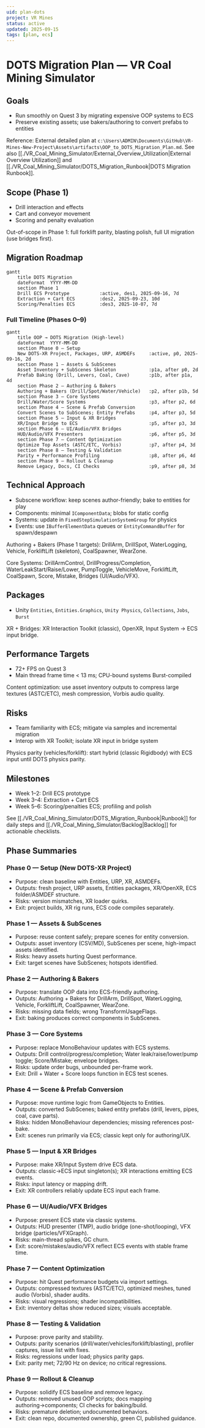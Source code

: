 ```yaml
---
uid: plan-dots
project: VR Mines
status: active
updated: 2025-09-15
tags: [plan, ecs]
---
```


# DOTS Migration Plan — VR Coal Mining Simulator

## Goals
- Run smoothly on Quest 3 by migrating expensive OOP systems to ECS
- Preserve existing assets; use bakers/authoring to convert prefabs to entities

Reference: External detailed plan at `c:\Users\ADMIN\Documents\GitHub\VR-Mines-New-Project\Assets\artifacts\OOP_to_DOTS_Migration_Plan.md`. See also [[./VR_Coal_Mining_Simulator/External_Overview_Utilization|External Overview Utilization]] and [[./VR_Coal_Mining_Simulator/DOTS_Migration_Runbook|DOTS Migration Runbook]].

## Scope (Phase 1)
- Drill interaction and effects
- Cart and conveyor movement
- Scoring and penalty evaluation

Out-of-scope in Phase 1: full forklift parity, blasting polish, full UI migration (use bridges first).

## Migration Roadmap
```mermaid
gantt
    title DOTS Migration
    dateFormat  YYYY-MM-DD
    section Phase 1
    Drill ECS Prototype           :active, des1, 2025-09-16, 7d
    Extraction + Cart ECS         :des2, 2025-09-23, 10d
    Scoring/Penalties ECS         :des3, 2025-10-07, 7d
```

### Full Timeline (Phases 0–9)
```mermaid
gantt
    title OOP → DOTS Migration (High-level)
    dateFormat  YYYY-MM-DD
    section Phase 0 — Setup
    New DOTS-XR Project, Packages, URP, ASMDEFs     :active, p0, 2025-09-16, 2d
    section Phase 1 — Assets & SubScenes
    Asset Inventory + SubScenes Skeleton            :p1a, after p0, 2d
    Prefab Baking (Drill, Levers, Coal, Cave)       :p1b, after p1a, 4d
    section Phase 2 — Authoring & Bakers
    Authoring + Bakers (Drill/Spot/Water/Vehicle)   :p2, after p1b, 5d
    section Phase 3 — Core Systems
    Drill/Water/Score Systems                       :p3, after p2, 6d
    section Phase 4 — Scene & Prefab Conversion
    Convert Scenes to SubScenes; Entity Prefabs     :p4, after p3, 5d
    section Phase 5 — Input & XR Bridges
    XR/Input Bridge to ECS                          :p5, after p3, 3d
    section Phase 6 — UI/Audio/VFX Bridges
    HUD/Audio/VFX Presenters                        :p6, after p5, 3d
    section Phase 7 — Content Optimization
    Optimize Top Assets (ASTC/ETC, Vorbis)          :p7, after p4, 3d
    section Phase 8 — Testing & Validation
    Parity + Performance Profiling                  :p8, after p6, 4d
    section Phase 9 — Rollout & Cleanup
    Remove Legacy, Docs, CI Checks                  :p9, after p8, 3d
```

## Technical Approach
- Subscene workflow: keep scenes author-friendly; bake to entities for play
- Components: minimal `IComponentData`; blobs for static config
- Systems: update in `FixedStepSimulationSystemGroup` for physics
- Events: use `IBufferElementData` queues or `EntityCommandBuffer` for spawn/despawn

Authoring + Bakers (Phase 1 targets): DrillArm, DrillSpot, WaterLogging, Vehicle, ForkliftLift (skeleton), CoalSpawner, WearZone.

Core Systems: DrillArmControl, DrillProgress/Completion, WaterLeakStart/Raise/Lower, PumpToggle, VehicleMove, ForkliftLift, CoalSpawn, Score, Mistake, Bridges (UI/Audio/VFX).

## Packages
- Unity `Entities`, `Entities.Graphics`, `Unity Physics`, `Collections`, `Jobs`, `Burst`

XR + Bridges: XR Interaction Toolkit (classic), OpenXR, Input System → ECS input bridge.

## Performance Targets
- 72+ FPS on Quest 3
- Main thread frame time < 13 ms; CPU-bound systems Burst-compiled

Content optimization: use asset inventory outputs to compress large textures (ASTC/ETC), mesh compression, Vorbis audio quality.

## Risks
- Team familiarity with ECS; mitigate via samples and incremental migration
- Interop with XR Toolkit; isolate XR input in bridge system

Physics parity (vehicles/forklift): start hybrid (classic Rigidbody) with ECS input until DOTS physics parity.

## Milestones
- Week 1–2: Drill ECS prototype
- Week 3–4: Extraction + Cart ECS
- Week 5–6: Scoring/penalties ECS; profiling and polish

See [[./VR_Coal_Mining_Simulator/DOTS_Migration_Runbook|Runbook]] for daily steps and [[./VR_Coal_Mining_Simulator/Backlog|Backlog]] for actionable checklists.

## Phase Summaries

### Phase 0 — Setup (New DOTS-XR Project)
- Purpose: clean baseline with Entities, URP, XR, ASMDEFs.
- Outputs: fresh project, URP assets, Entities packages, XR/OpenXR, ECS folder/ASMDEF structure.
- Risks: version mismatches, XR loader quirks.
- Exit: project builds, XR rig runs, ECS code compiles separately.

### Phase 1 — Assets & SubScenes
- Purpose: reuse content safely; prepare scenes for entity conversion.
- Outputs: asset inventory (CSV/MD), SubScenes per scene, high-impact assets identified.
- Risks: heavy assets hurting Quest performance.
- Exit: target scenes have SubScenes; hotspots identified.

### Phase 2 — Authoring & Bakers
- Purpose: translate OOP data into ECS-friendly authoring.
- Outputs: Authoring + Bakers for DrillArm, DrillSpot, WaterLogging, Vehicle, ForkliftLift, CoalSpawner, WearZone.
- Risks: missing data fields; wrong TransformUsageFlags.
- Exit: baking produces correct components in SubScenes.

### Phase 3 — Core Systems
- Purpose: replace MonoBehaviour updates with ECS systems.
- Outputs: Drill control/progress/completion; Water leak/raise/lower/pump toggle; Score/Mistake; envelope bridges.
- Risks: update order bugs, unbounded per-frame work.
- Exit: Drill + Water + Score loops function in ECS test scenes.

### Phase 4 — Scene & Prefab Conversion
- Purpose: move runtime logic from GameObjects to Entities.
- Outputs: converted SubScenes; baked entity prefabs (drill, levers, pipes, coal, cave parts).
- Risks: hidden MonoBehaviour dependencies; missing references post-bake.
- Exit: scenes run primarily via ECS; classic kept only for authoring/UX.

### Phase 5 — Input & XR Bridges
- Purpose: make XR/Input System drive ECS data.
- Outputs: classic→ECS input singleton(s); XR interactions emitting ECS events.
- Risks: input latency or mapping drift.
- Exit: XR controllers reliably update ECS input each frame.

### Phase 6 — UI/Audio/VFX Bridges
- Purpose: present ECS state via classic systems.
- Outputs: HUD presenter (TMP), audio bridge (one-shot/looping), VFX bridge (particles/VFXGraph).
- Risks: main-thread spikes, GC churn.
- Exit: score/mistakes/audio/VFX reflect ECS events with stable frame time.

### Phase 7 — Content Optimization
- Purpose: hit Quest performance budgets via import settings.
- Outputs: compressed textures (ASTC/ETC), optimized meshes, tuned audio (Vorbis), shader audits.
- Risks: visual regressions; shader incompatibilities.
- Exit: inventory deltas show reduced sizes; visuals acceptable.

### Phase 8 — Testing & Validation
- Purpose: prove parity and stability.
- Outputs: parity scenarios (drill/water/vehicles/forklift/blasting), profiler captures, issue list with fixes.
- Risks: regressions under load; physics parity gaps.
- Exit: parity met; 72/90 Hz on device; no critical regressions.

### Phase 9 — Rollout & Cleanup
- Purpose: solidify ECS baseline and remove legacy.
- Outputs: removed unused OOP scripts; docs mapping authoring→components; CI checks for baking/build.
- Risks: premature deletion; undocumented behaviors.
- Exit: clean repo, documented ownership, green CI, published guidance.
